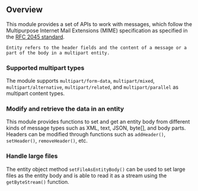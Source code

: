 ## Overview

This module provides a set of APIs to work with messages, which follow the Multipurpose Internet Mail Extensions (MIME) specification as specified in the [RFC 2045 standard](https://www.ietf.org/rfc/rfc2045.txt).

```
Entity refers to the header fields and the content of a message or a part of the body in a multipart entity. 
```

### Supported multipart types

The module supports `multipart/form-data`, `multipart/mixed`, `multipart/alternative`, `multipart/related`, and 
`multipart/parallel` as multipart content types.

### Modify and retrieve the data in an entity

This module provides functions to set and get an entity body from different kinds of message types such as XML, text, 
JSON, byte[], and body parts. Headers can be modified through functions such as `addHeader()`, `setHeader()`, 
`removeHeader()`, etc. 

### Handle large files

The entity object method `setFileAsEntityBody()` can be used to set large files as the entity body and 
is able to read it as a stream using the `getByteStream()` function.
